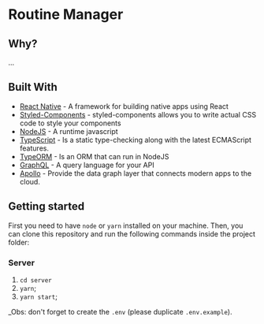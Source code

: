 <h1>
  Routine Manager
</h1>


<!-- <p align="left">
  <a href="https://twitter.com/intent/user?screen_name=guilherme_rodz" target="_blank">
    <img
      src="https://img.shields.io/twitter/url?label=Follow-me%20%40Bluuesz&style=social&url=https%3A%2F%2Fshields.io"
      alt="Follow @guilherme_rodz"
    />
  </a> -->
</p>

<h2>Why?</h2>
...
<!-- Maybe I have ADHD and it hurts me a lot when organizing my day to day. And yes, I know you already have apps to do this, but I want my own as well as being a great opportunity to learn new technologies. -->


<h2>Built With</h2>

* [React Native](https://reactnative.dev/) - A framework for building native apps using React
* [Styled-Components](https://styled-components.com/) - styled-components allows you to write actual CSS code to style your components
* [NodeJS](https://nodejs.org/en/) - A runtime javascript
* [TypeScript](https://rometools.github.io/rome/) - Is a static type-checking along with the latest ECMAScript features.
* [TypeORM](https://typeorm.io/#/) - Is an ORM that can run in NodeJS
* [GraphQL](https://graphql.org/) -  A query language for your API
* [Apollo](https://www.apollographql.com/) - Provide the data graph layer that connects modern apps to the cloud.


## Getting started

First you need to have `node` or `yarn` installed on your machine. Then, you can clone this repository and run the following commands inside the project folder:

### Server
1. `cd server`
2. `yarn`;
3. `yarn start`;

<!-- To view the project you can open [localhost:8000](http://localhost:8000).
To play with GraphQL queries you can open [localhost:8000/___graphql](http://localhost:8000/___graphql).
To edit at Netlify CMS you can open [localhost:8000/admin](http://localhost:8000/admin). -->

_Obs: don't forget to create the `.env` (please duplicate `.env.example`).